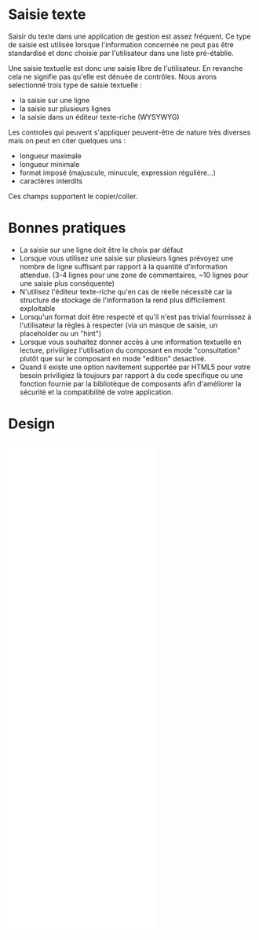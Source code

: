 # Saisie texte

Saisir du texte dans une application de gestion est assez fréquent.
Ce type de saisie est utilisée lorsque l'information concernée ne peut pas être standardisé et donc choisie par l'utilisateur dans une liste pré-établie.

Une saisie textuelle est donc une saisie libre de l'utilisateur. En revanche cela ne signifie pas qu'elle est dénuée de contrôles.
Nous avons selectionné trois type de saisie textuelle :

- la saisie sur une ligne
- la saisie sur plusieurs lignes
- la saisie dans un éditeur texte-riche (WYSYWYG)

Les controles qui peuvent s'appliquer peuvent-être de nature très diverses mais on peut en citer quelques uns :

- longueur maximale
- longueur minimale
- format imposé (majuscule, minucule, expression régulière...)
- caractères interdits

Ces champs supportent le copier/coller.

# Bonnes pratiques

- La saisie sur une ligne doit être le choix par défaut
- Lorsque vous utilisez une saisie sur plusieurs lignes prévoyez une nombre de ligne suffisant par rapport à la quantité d'information attendue. (3-4 lignes pour une zone de commentaires, ~10 lignes pour une saisie plus conséquente)
- N'utilisez l'éditeur texte-riche qu'en cas de réelle nécessité car la structure de stockage de l'information la rend plus difficilement exploitable
- Lorsqu'un format doit être respecté et qu'il n'est pas trivial fournissez à l'utilisateur la règles à respecter (via un masque de saisie, un placeholder ou un "hint")
- Lorsque vous souhaitez donner accès à une information textuelle en lecture, priviligiez l'utilisation du composant en mode "consultation" plutôt que sur le composant en mode "edition" desactivé.
- Quand il existe une option navitement supportée par HTML5 pour votre besoin priviligiez là toujours par rapport à du code specifique ou une fonction fournie par la bibliotèque de composants afin d'améliorer la sécurité et la compatibilité de votre application.


# Design

<iframe src="/design-system/iframes/molecules/text-input.html" height="1000px" scrolling="no" style="border:none;" ></iframe>